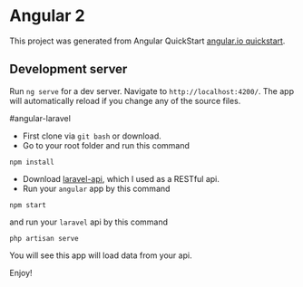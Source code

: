 # Angular 2

This project was generated from Angular QuickStart [angular.io quickstart](https://angular.io/docs/ts/latest/quickstart.html).

## Development server
Run `ng serve` for a dev server. Navigate to `http://localhost:4200/`. The app will automatically reload if you change any of the source files.

#angular-laravel

- First clone via `git bash` or download.
- Go to your root folder and run this command
```
npm install
```
- Download [laravel-api](https://github.com/dalenguyen/laravel-api), which I used as a RESTful api.
- Run your `angular` app by this command
```
npm start
```
and run your `laravel` api by this command
```
php artisan serve
```
You will see this app will load data from your api.

Enjoy!
